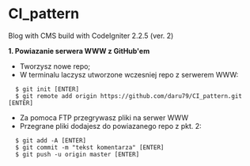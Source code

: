 # CI_pattern
Blog with CMS build with CodeIgniter 2.2.5 (ver. 2)

**1. Powiazanie serwera WWW z GitHub'em**

* Tworzysz nowe repo;
* W terminalu laczysz utworzone wczesniej repo z serwerem WWW:

```
  $ git init [ENTER]
  $ git remote add origin https://github.com/daru79/CI_pattern.git [ENTER]
```

* Za pomoca FTP przegrywasz pliki na serwer WWW
* Przegrane pliki dodajesz do powiazanego repo z pkt. 2:

```
  $ git add -A [ENTER]
  $ git commit -m "tekst komentarza" [ENTER]
  $ git push -u origin master [ENTER]
```

